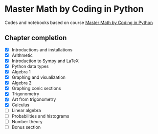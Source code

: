 # Master Math by Coding in Python

Codes and notebooks based on course [Master Math by Coding in Python](https://www.udemy.com/course/math-with-python/)

## Chapter completion

- [X] Introductions and installations
- [X] Arithmetic
- [X] Introduction to Sympy and LaTeX
- [X] Python data types
- [X] Algebra 1
- [X] Graphing and visualization
- [X] Algebra 2
- [X] Graphing conic sections
- [X] Trigonometry
- [X] Art from trigonometry
- [X] Calculus
- [ ] Linear algebra
- [ ] Probabilities and histograms
- [ ] Number theory
- [ ] Bonus section
